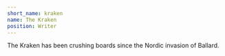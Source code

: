 ```yaml
---
short_name: kraken
name: The Kraken
position: Writer
---
```

The Kraken has been crushing boards since the Nordic invasion of Ballard.
